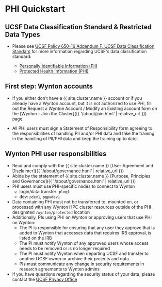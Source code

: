 # PHI Quickstart

## UCSF Data Classification Standard & Restricted Data Types

- Please see [UCSF Policy 650-16 Addendum F, UCSF Data Classification Standard](https://it.ucsf.edu/standard-guideline/ucsf-policy-650-16-addendum-f-ucsf-data-classification-standard) for more information regarding UCSF's data classification standard:

  - [Personally Identifiable Information (PII)](https://it.ucsf.edu/standard-guideline/ucsf-policy-650-16-addendum-f-ucsf-data-classification-standard#PII)
  - [Protected Health Information (PHI)](https://it.ucsf.edu/standard-guideline/ucsf-policy-650-16-addendum-f-ucsf-data-classification-standard#phi)


## First step: Wynton accounts

- If you either don't have a {{ site.cluster.name }} account or if you already have a Wynton account, but it is not authorized to use PHI, fill out the Request a Wynton Account / Modify an Existing account form on the [Wynton - Join the Cluster]({{ '/about/join.html' | relative_url }}) page.

- All PHI users must sign a Statement of Responsibility form agreeing to the responsibilities of handling PII and/or PHI data and take the training in the handling of PII/PHI data and keep the training up to date.


## Wynton PHI user responsibilities

- Read and comply with the {{ site.cluster.name }} [User Agreement and Disclaimer]({{ '/about/governance.html' | relative_url }})
- Abide by the statement of {{ site.cluster.name }} [Purpose, Principles and Governance]({{ '/about/governance.html' | relative_url }})
- PHI users must use PHI-specific nodes to connect to Wynton
  - login/data transfer: `plog1`
  - dev: `pdev1`, `pgpudev1`
- Data containing PHI must not be transferred to, mounted on, or processed with any Wynton HPC cluster resources outside of the PHI-designated `/wynton/protected` location
- Additionally, PIs using PHI on Wynton or approving users that use PHI on Wynton:
  - The PI is responsible for ensuring that any user they approve that is added to Wynton that accesses data that requires IRB approval, is listed on the IRB
  - The PI must notify Wynton of any approved users whose access needs to be removed or is no longer required
  - The PI must notify Wynton when departing UCSF and transfer to another UCSF owner or archive their projects and data
  - PIs must communicate any change in security requirements in research agreements to Wynton admins
- If you have questions regarding the security status of your data, please contact the [UCSF Privacy Office](https://hipaa.ucsf.edu/)

